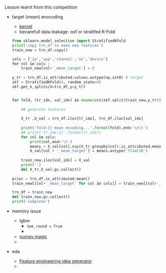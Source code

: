 Lesson learnt from this competition

* target (mean) enocoding
    - [kernel](https://www.kaggle.com/ogrellier/python-target-encoding-for-categorical-features)
    - becarefull data leakage: oof or stratifed K-Fold
    ```python
    from sklearn.model_selection import StratifiedKFold
    print('copy trn_df to make new features')
    train_new = trn_df.copy()

    cols = ['ip','app','channel','os','device']
    for col in cols :
        train_new[col+'_mean_target'] = 0
        
    y_tr = trn_df.is_attributed.values.astype(np.int8) # target 
    skf = StratifiedKFold(4, random_state=0)
    skf.get_n_splits(X=trn_df,y=y_tr)


    for fold, (tr_idx, val_idx) in enumerate(skf.split(train_new,y_tr)):
        
        ## generate features 
        
        X_tr ,X_val = trn_df.iloc[tr_idx], trn_df.iloc[val_idx]
        
        print('fold:{} mean encoding...'.format(fold),end='\n\t')
        ## print('tr_idx:{}'.format(tr_idx))
        for col in cols:        
            print(col,end='\t')
            means = X_val[col].map(X_tr.groupby(col).is_attributed.mean()) ## map mean encoding in X_tr to X_val
            X_val[col + '_mean_target'] = means.astype('float16')
            
        train_new.iloc[val_idx] = X_val
        print('')    
        del X_tr,X_val;gc.collect()
                
    prior = trn_df.is_attributed.mean()
    train_new[[col+'_mean_target' for col in cols]] = train_new[[col+'_mean_target' for col in cols]].fillna(prior)

    trn_df = train_new
    del train_new;gc.collect()
    print('complete')

    ```
    
* memory issue
    - lgbm
        - `two_round = True`
        - 
    - [numpy magic](https://www.kaggle.com/c/talkingdata-adtracking-fraud-detection/discussion/56105)
    - 
* eda 
    - [Feature engineering idea generator](https://www.kaggle.com/yuliagm/feature-engineering-idea-generator-numeric?scriptVersionId=3427097)
    - 